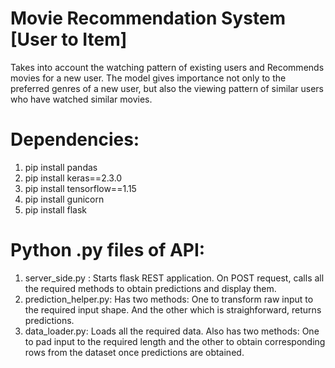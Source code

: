 # Movie Recommendation System [User to Item]

Takes into account the watching pattern of existing users and Recommends movies for a new user.
The model gives importance not only to the preferred genres of a new user, but also the viewing pattern of similar users who have watched similar movies.

# Dependencies:

1. pip install pandas
2. pip install keras==2.3.0
3. pip install tensorflow==1.15
3. pip install gunicorn
4. pip install flask

# Python .py files of API:
1) server_side.py : Starts flask REST application. On POST request, calls all the required methods to obtain predictions and display them.
2) prediction_helper.py: Has two methods: One to transform raw input to the required input shape. And the other which is straighforward, returns predictions.
3) data_loader.py: Loads all the required data. Also has two methods: One to pad input to the required length and the other to obtain corresponding rows from the dataset once predictions are obtained.
        
